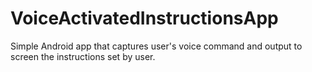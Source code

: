 # VoiceActivatedInstructionsApp
Simple Android app that captures user's voice command and output to screen the instructions set by user.
